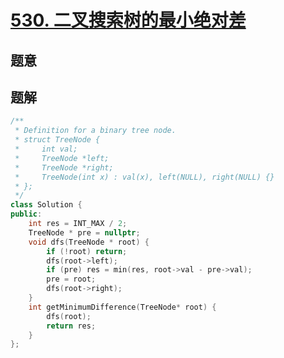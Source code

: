 #  [530. 二叉搜索树的最小绝对差](https://leetcode-cn.com/problems/minimum-absolute-difference-in-bst/)

## 题意



## 题解



```c++
/**
 * Definition for a binary tree node.
 * struct TreeNode {
 *     int val;
 *     TreeNode *left;
 *     TreeNode *right;
 *     TreeNode(int x) : val(x), left(NULL), right(NULL) {}
 * };
 */
class Solution {
public:
    int res = INT_MAX / 2;
    TreeNode * pre = nullptr;
    void dfs(TreeNode * root) {
        if (!root) return;
        dfs(root->left);
        if (pre) res = min(res, root->val - pre->val);
        pre = root;
        dfs(root->right);
    }
    int getMinimumDifference(TreeNode* root) {
        dfs(root);
        return res;
    }
};
```



```python3

```

